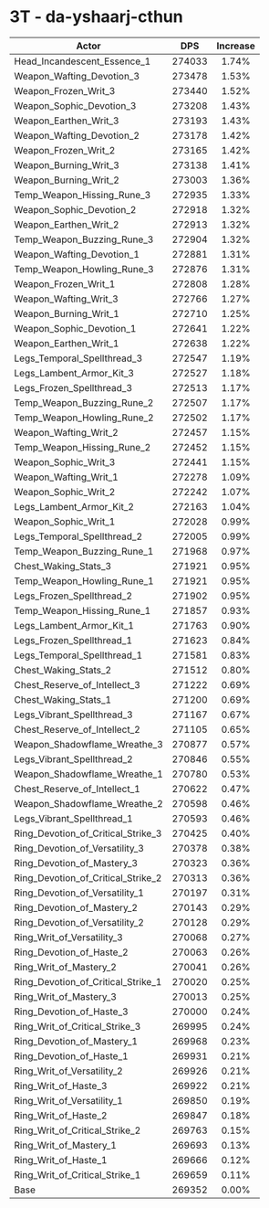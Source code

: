 # 3T - da-yshaarj-cthun
| Actor | DPS | Increase |
|---|:---:|:---:|
|Head_Incandescent_Essence_1|274033|1.74%|
|Weapon_Wafting_Devotion_3|273478|1.53%|
|Weapon_Frozen_Writ_3|273440|1.52%|
|Weapon_Sophic_Devotion_3|273208|1.43%|
|Weapon_Earthen_Writ_3|273193|1.43%|
|Weapon_Wafting_Devotion_2|273178|1.42%|
|Weapon_Frozen_Writ_2|273165|1.42%|
|Weapon_Burning_Writ_3|273138|1.41%|
|Weapon_Burning_Writ_2|273003|1.36%|
|Temp_Weapon_Hissing_Rune_3|272935|1.33%|
|Weapon_Sophic_Devotion_2|272918|1.32%|
|Weapon_Earthen_Writ_2|272913|1.32%|
|Temp_Weapon_Buzzing_Rune_3|272904|1.32%|
|Weapon_Wafting_Devotion_1|272881|1.31%|
|Temp_Weapon_Howling_Rune_3|272876|1.31%|
|Weapon_Frozen_Writ_1|272808|1.28%|
|Weapon_Wafting_Writ_3|272766|1.27%|
|Weapon_Burning_Writ_1|272710|1.25%|
|Weapon_Sophic_Devotion_1|272641|1.22%|
|Weapon_Earthen_Writ_1|272638|1.22%|
|Legs_Temporal_Spellthread_3|272547|1.19%|
|Legs_Lambent_Armor_Kit_3|272527|1.18%|
|Legs_Frozen_Spellthread_3|272513|1.17%|
|Temp_Weapon_Buzzing_Rune_2|272507|1.17%|
|Temp_Weapon_Howling_Rune_2|272502|1.17%|
|Weapon_Wafting_Writ_2|272457|1.15%|
|Temp_Weapon_Hissing_Rune_2|272452|1.15%|
|Weapon_Sophic_Writ_3|272441|1.15%|
|Weapon_Wafting_Writ_1|272278|1.09%|
|Weapon_Sophic_Writ_2|272242|1.07%|
|Legs_Lambent_Armor_Kit_2|272163|1.04%|
|Weapon_Sophic_Writ_1|272028|0.99%|
|Legs_Temporal_Spellthread_2|272005|0.99%|
|Temp_Weapon_Buzzing_Rune_1|271968|0.97%|
|Chest_Waking_Stats_3|271921|0.95%|
|Temp_Weapon_Howling_Rune_1|271921|0.95%|
|Legs_Frozen_Spellthread_2|271902|0.95%|
|Temp_Weapon_Hissing_Rune_1|271857|0.93%|
|Legs_Lambent_Armor_Kit_1|271763|0.90%|
|Legs_Frozen_Spellthread_1|271623|0.84%|
|Legs_Temporal_Spellthread_1|271581|0.83%|
|Chest_Waking_Stats_2|271512|0.80%|
|Chest_Reserve_of_Intellect_3|271222|0.69%|
|Chest_Waking_Stats_1|271200|0.69%|
|Legs_Vibrant_Spellthread_3|271167|0.67%|
|Chest_Reserve_of_Intellect_2|271105|0.65%|
|Weapon_Shadowflame_Wreathe_3|270877|0.57%|
|Legs_Vibrant_Spellthread_2|270846|0.55%|
|Weapon_Shadowflame_Wreathe_1|270780|0.53%|
|Chest_Reserve_of_Intellect_1|270622|0.47%|
|Weapon_Shadowflame_Wreathe_2|270598|0.46%|
|Legs_Vibrant_Spellthread_1|270593|0.46%|
|Ring_Devotion_of_Critical_Strike_3|270425|0.40%|
|Ring_Devotion_of_Versatility_3|270378|0.38%|
|Ring_Devotion_of_Mastery_3|270323|0.36%|
|Ring_Devotion_of_Critical_Strike_2|270313|0.36%|
|Ring_Devotion_of_Versatility_1|270197|0.31%|
|Ring_Devotion_of_Mastery_2|270143|0.29%|
|Ring_Devotion_of_Versatility_2|270128|0.29%|
|Ring_Writ_of_Versatility_3|270068|0.27%|
|Ring_Devotion_of_Haste_2|270063|0.26%|
|Ring_Writ_of_Mastery_2|270041|0.26%|
|Ring_Devotion_of_Critical_Strike_1|270020|0.25%|
|Ring_Writ_of_Mastery_3|270013|0.25%|
|Ring_Devotion_of_Haste_3|270000|0.24%|
|Ring_Writ_of_Critical_Strike_3|269995|0.24%|
|Ring_Devotion_of_Mastery_1|269968|0.23%|
|Ring_Devotion_of_Haste_1|269931|0.21%|
|Ring_Writ_of_Versatility_2|269926|0.21%|
|Ring_Writ_of_Haste_3|269922|0.21%|
|Ring_Writ_of_Versatility_1|269850|0.19%|
|Ring_Writ_of_Haste_2|269847|0.18%|
|Ring_Writ_of_Critical_Strike_2|269763|0.15%|
|Ring_Writ_of_Mastery_1|269693|0.13%|
|Ring_Writ_of_Haste_1|269666|0.12%|
|Ring_Writ_of_Critical_Strike_1|269659|0.11%|
|Base|269352|0.00%|
